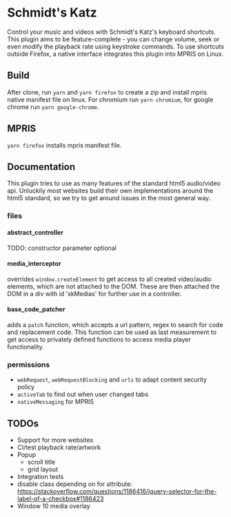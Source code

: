 # Schmidt's Katz

Control your music and videos with Schmidt's Katz's keyboard shortcuts.
This plugin aims to be feature-complete - you can change volume, seek or even modify the playback rate using keystroke commands.
To use shortcuts outside Firefox, a native interface integrates this plugin into MPRIS on Linux.

## Build

After clone, run `yarn` and `yarn firefox` to create a zip and install mpris native manifest file on linux.
For chromium run `yarn chromium`, for google chrome run `yarn google-chrome`.

## MPRIS

`yarn firefox` installs mpris manifest file.

## Documentation

This plugin tries to use as many features of the standard html5 audio/video api.
Unluckily most websites build their own implementations around the html5 standard, so we try to get around issues in the most general way.

### files

#### abstract_controller

TODO:
constructor parameter optional


#### media_interceptor

overrides `window.createElement` to get access to all created video/audio elements, which are not attached to the DOM.
These are then attached the DOM in a div with id 'skMedias' for further use in a controller.

#### base_code_patcher

adds a `patch` function, which accepts a url pattern, regex to search for code and replacement code.
This function can be used as last measurement to get access to privately defined functions to access media player functionality.

### permissions

- `webRequest`, `webRequestBlocking` and `urls` to adapt content security policy
- `activeTab` to find out when user changed tabs
- `nativeMessaging` for MPRIS

## TODOs

- Support for more websites
- CI/test playback rate/artwork
- Popup
  - scroll title
  - grid layout
- Integration tests
- disable class depending on for attribute: https://stackoverflow.com/questions/1186416/jquery-selector-for-the-label-of-a-checkbox#1186423
- Window 10 media overlay

